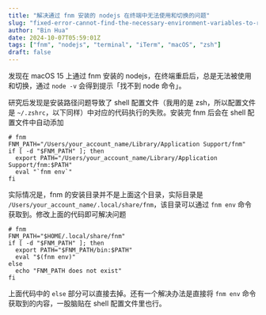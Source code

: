 ```yaml
---
title: "解决通过 fnm 安装的 nodejs 在终端中无法使用和切换的问题"
slug: "fixed-error-cannot-find-the-necessary-environment-variables-to-replace-the-node-version-on-terminal-via-fnm"
author: "Bin Hua"
date: 2024-10-07T05:59:01Z
tags: ["fnm", "nodejs", "terminal", "iTerm", "macOS", "zsh"]
draft: false
---
```


发现在 macOS 15 上通过 fnm 安装的 nodejs，在终端重启后，总是无法被使用和切换，通过 `node -v` 会得到提示「找不到 node 命令」。

研究后发现是安装路径问题导致了 shell 配置文件（我用的是 zsh，所以配置文件是 `~/.zshrc`，以下同样）中对应的代码执行的失败。安装完 fnm 后会在  shell 配置文件中自动添加

```
# fnm
FNM_PATH="/Users/your_account_name/Library/Application Support/fnm"
if [ -d "$FNM_PATH" ]; then
  export PATH="/Users/your_account_name/Library/Application Support/fnm:$PATH"
  eval "`fnm env`"
fi
```

实际情况是，fnm 的安装目录并不是上面这个目录，实际目录是 `/Users/your_account_name/.local/share/fnm`，该目录可以通过 `fnm env` 命令获取到。修改上面的代码即可解决问题

```
# fnm
FNM_PATH="$HOME/.local/share/fnm"
if [ -d "$FNM_PATH" ]; then
  export PATH="$FNM_PATH/bin:$PATH"
  eval "$(fnm env)"
else
  echo "FNM_PATH does not exist"
fi
```

上面代码中的 `else` 部分可以直接去掉。还有一个解决办法是直接将 `fnm env` 命令获取到的内容，一股脑贴在 shell 配置文件里也行。